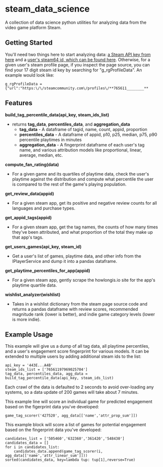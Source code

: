 # steam_data_science
A collection of data science python utilities for analyzing data from the video game platform Steam.

## Getting Started
You'll need two things here to start analyzing data: [a Steam API key from here](https://steamcommunity.com/dev/apikey) and a [user's steam64 id, which can be found here]( https://steamid.xyz/).  Otherwise, for a given user's steam profile page, if you inspect the page source, you can find your 17 digit steam id key by searching for "g_rgProfileData". An example would look like: 
```
g_rgProfileData = {"url":"https:\/\/steamcommunity.com\/profiles\/**765611________**
```

## Features
__build_tag_percentile_data(api_key, steam_ids_list)__
* returns __tag_data__, __percentiles_data__, and __aggregation_data__
  * __tag_data__ - A dataframe of tagid, name, count, appid, proportion
  * __percentiles_data__ - A dataframe of appid, p10, p25, median, p75, p90 percentile playtimes in minutes
  * __aggregation_data__ - A fingerprint dataframe of each user's tag name, and various attribution models like proportional, linear, average, median, etc.

__compute_fan_rating(data)__
* For a given game and its quartiles of playtime data, check the user's playtime against the distribution and compute what percentile the user is compared to the rest of the game's playing population.

__get_review_data(appid)__
* For a given steam app, get its positive and negative review counts for all languages and purchase types.

__get_appid_tags(appid)__
* For a given steam app, get the tag names, the counts of how many times they've been attributed, and what proportion of the total they make up that app's tags.

__get_users_games(api_key, steam_id)__
* Get a user's list of games, playtime data, and other info from the IPlayerService and dump it into a pandas dataframe.

__get_playtime_percentiles_for_app(appid)__
* For a given steam app, gently scrape the howlongis.io site for the app's playtime quartile data. 

__wishlist_analyzer(wishlist)__
* Takes in a wishlist dictionary from the steam page source code and returns a pandas dataframe with review scores, recommended magnitude rank (lower is better), and indie game category levels (lower is more indie).

## Example Usage

This example will give us a dump of all tag data, all playtime percentiles, and a user's engagement score fingerprint for various models. It can be extended to multiple users by adding additional steam ids to the list:

```
api_key = '443E...A4B'
steam_ids_list = ['76561197969025704']
tag_data, percentiles_data, agg_data = build_tag_percentile_data(api_key, steam_ids_list)
```

Each crawl of the data is defaulted to 2 seconds to avoid over-loading any systems, so a data update of 200 games will take about 7 minutes.

This example line will score an individual game for predicted engagement based on the figerprint data you've developed:

```
game_tag_scorer('427520', agg_data[['name','attr_prop_sum']])
```


This example block will score a list of games for potential engagement based on the fingerprint data you've developed:

```
candidates_list = ['505460','632360','361420','548430']
candidates_data = []
for i in candidates_list:
    candidates_data.append(game_tag_scorer(i, agg_data[['name','attr_linear_sum']]))
sorted(candidates_data, key=lambda tup: tup[1],reverse=True)
```
